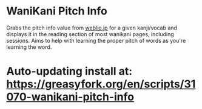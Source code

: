 # WaniKani Pitch Info

Grabs the pitch info value from <a href="http://weblio.jp">weblio.jp</a> for a given kanji/vocab and displays it in the reading section of most wanikani pages, including sessions. Aims to help with learning the proper pitch of words as you're learning the word.


# Auto-updating install at: https://greasyfork.org/en/scripts/31070-wanikani-pitch-info
